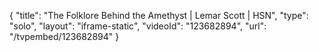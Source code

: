 {
    "title": "The Folklore Behind the Amethyst | Lemar Scott | HSN",
    "type": "solo",
    "layout": "iframe-static",
    "videoId": "123682894",
    "url": "\/tvpembed\/123682894"
}